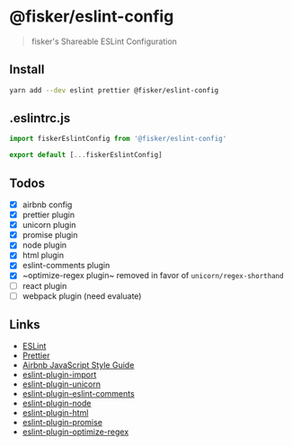 # @fisker/eslint-config

> fisker's Shareable ESLint Configuration

## Install

```sh
yarn add --dev eslint prettier @fisker/eslint-config
```

## .eslintrc.js

```js
import fiskerEslintConfig from '@fisker/eslint-config'

export default [...fiskerEslintConfig]
```

## Todos

- [x] airbnb config
- [x] prettier plugin
- [x] unicorn plugin
- [x] promise plugin
- [x] node plugin
- [x] html plugin
- [x] eslint-comments plugin
- [x] ~optimize-regex plugin~ removed in favor of `unicorn/regex-shorthand`
- [ ] react plugin
- [ ] webpack plugin (need evaluate)

## Links

- [ESLint](https://eslint.org/)
- [Prettier](https://prettier.io/)
- [Airbnb JavaScript Style Guide](https://github.com/airbnb/javascript)
- [eslint-plugin-import](https://github.com/benmosher/eslint-plugin-import)
- [eslint-plugin-unicorn](https://github.com/sindresorhus/eslint-plugin-unicorn)
- [eslint-plugin-eslint-comments](https://github.com/mysticatea/eslint-plugin-eslint-comments)
- [eslint-plugin-node](https://github.com/mysticatea/eslint-plugin-node)
- [eslint-plugin-html](https://github.com/BenoitZugmeyer/eslint-plugin-html)
- [eslint-plugin-promise](https://github.com/xjamundx/eslint-plugin-promise)
- [eslint-plugin-optimize-regex](https://github.com/BrainMaestro/eslint-plugin-optimize-regex)
